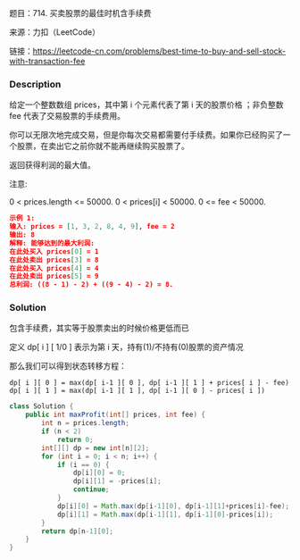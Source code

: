 题目：714. 买卖股票的最佳时机含手续费

来源：力扣（LeetCode）

链接：https://leetcode-cn.com/problems/best-time-to-buy-and-sell-stock-with-transaction-fee

### Description

给定一个整数数组 prices，其中第 i 个元素代表了第 i 天的股票价格 ；非负整数 fee 代表了交易股票的手续费用。

你可以无限次地完成交易，但是你每次交易都需要付手续费。如果你已经购买了一个股票，在卖出它之前你就不能再继续购买股票了。

返回获得利润的最大值。

注意:

0 < prices.length <= 50000.
0 < prices[i] < 50000.
0 <= fee < 50000.

```json
示例 1:
输入: prices = [1, 3, 2, 8, 4, 9], fee = 2
输出: 8
解释: 能够达到的最大利润:
在此处买入 prices[0] = 1
在此处卖出 prices[3] = 8
在此处买入 prices[4] = 4
在此处卖出 prices[5] = 9
总利润: ((8 - 1) - 2) + ((9 - 4) - 2) = 8.
```

### Solution

包含手续费，其实等于股票卖出的时候价格更低而已

定义 dp[ i ] [ 1/0 ] 表示为第 i 天，持有(1)/不持有(0)股票的资产情况

那么我们可以得到状态转移方程：

`dp[ i ][ 0 ] = max(dp[ i-1 ][ 0 ], dp[ i-1 ][ 1 ] + prices[ i ] - fee)`
`dp[ i ][ 1 ] = max(dp[ i-1 ][ 1 ], dp[ i-1 ][ 0 ] - prices[ i ])`

```java
class Solution {
    public int maxProfit(int[] prices, int fee) {
        int n = prices.length;
        if (n < 2)
            return 0;
        int[][] dp = new int[n][2];
        for (int i = 0; i < n; i++) {
            if (i == 0) {
                dp[i][0] = 0;
                dp[i][1] = -prices[i];
                continue;
            }
            dp[i][0] = Math.max(dp[i-1][0], dp[i-1][1]+prices[i]-fee);
            dp[i][1] = Math.max(dp[i-1][1], dp[i-1][0]-prices[i]);
        }
        return dp[n-1][0];
    }
}
```

